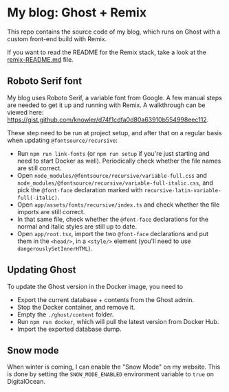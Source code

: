 # My blog: Ghost + Remix

This repo contains the source code of my blog, which runs on Ghost with a custom front-end build with Remix.

If you want to read the README for the Remix stack, take a look at the [remix-README.md](./remix-README.md) file.

## Roboto Serif font
My blog uses Roboto Serif, a variable font from Google. A few manual steps are needed to get it up and running with Remix.
A walkthrough can be viewed here: https://gist.github.com/knowler/d74f1cdfa0d80a63910b554998eec112.

These step need to be run at project setup, and after that on a regular basis when updating `@fontsource/recursive`:
- Run `npm run link-fonts` (or `npm run setup` if you're just starting and need to start Docker as well). Periodically check whether the file names are still correct.
- Open `node_modules/@fontsource/recursive/variable-full.css` and `node_modules/@fontsource/recursive/variable-full-italic.css`, and pick the `@font-face` declaration marked with `recursive-latin-variable-full(-italic)`.
- Open `app/assets/fonts/recursive/index.ts` and check whether the file imports are still correct.
- In that same file, check whether the `@font-face` declarations for the normal and italic styles are still up to date.
- Open `app/root.tsx`, import the two `@font-face` declarations and put them in the `<head/>`, in a `<style/>` element (you'll need to use `dangerouslySetInnerHTML`).

## Updating Ghost
To update the Ghost version in the Docker image, you need to
- Export the current database + contents from the Ghost admin.
- Stop the Docker container, and remove it.
- Empty the `./ghost/content` folder.
- Run `npm run docker`, which will pull the latest version from Docker Hub.
- Import the exported database dump.

## Snow mode
When winter is coming, I can enable the "Snow Mode" on my website. This is done by setting the `SNOW_MODE_ENABLED` environment variable to `true` on DigitalOcean.
